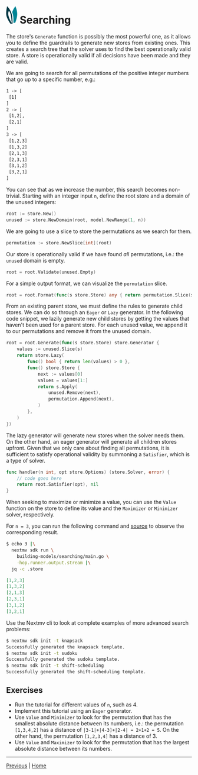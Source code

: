 # ![ears](../img/ears.png) Searching

The store's `Generate` function is possibly the most powerful one, as it allows
you to define the guardrails to generate new stores from existing ones. This
creates a search tree that the solver uses to find the best operationally valid
store. A store is operationally valid if all decisions have been made and they
are valid.

We are going to search for all permutations of the positive integer numbers
that go up to a specific number, e.g.:

 ```txt
1 -> [
  [1]
]
2 -> [
  [1,2],
  [2,1]
]
3 -> [
  [1,2,3]
  [1,3,2]
  [2,1,3]
  [2,3,1]
  [3,1,2]
  [3,2,1]  
]
 ```

You can see that as we increase the number, this search becomes non-trivial.
Starting with an integer input `n`, define the root store and a domain of the
unused integers:

```go
root := store.New()
unused := store.NewDomain(root, model.NewRange(1, n))
```

We are going to use a slice to store the permutations as we search for them.

```go
permutation := store.NewSlice[int](root)
```

Our store is operationally valid if we have found _all_ permutations, i.e.: the
`unused` domain is empty.

```go
root = root.Validate(unused.Empty)
```

For a simple output format, we can visualize the `permutation` slice.

```go
root = root.Format(func(s store.Store) any { return permutation.Slice(s) })
```

From an existing parent store, we must define the rules to generate child
stores. We can do so through an `Eager` or `Lazy` generator. In the following
code snippet, we lazily generate new child stores by getting the values that
haven't been used for a parent store. For each unused value, we append it to
our permutations and remove it from the unused domain.

```go
root = root.Generate(func(s store.Store) store.Generator {
    values := unused.Slice(s)
    return store.Lazy(
        func() bool { return len(values) > 0 },
        func() store.Store {
            next := values[0]
            values = values[1:]
            return s.Apply(
                unused.Remove(next),
                permutation.Append(next),
            )
        },
    )
})
```

The lazy generator will generate new stores when the solver needs them. On the
other hand, an eager generator will generate all children stores upfront. Given
that we only care about finding all permutations, it is sufficient to satisfy
operational validity by summoning a `Satisfier`, which is a type of solver.

```go
func handler(n int, opt store.Options) (store.Solver, error) {
    // code goes here
    return root.Satisfier(opt), nil
}
```

When seeking to maximize or minimize a value, you can use the `Value` function
on the store to define its value and the `Maximizer` or `Minimizer` solver,
respectively.

For `n = 3`, you can run the following command and [source][source] to observe
the corresponding result.

```bash
$ echo 3 |\
  nextmv sdk run \
    building-models/searching/main.go \
    -hop.runner.output.stream |\
  jq -c .store
```

```json
[1,2,3]
[1,3,2]
[2,1,3]
[2,3,1]
[3,1,2]
[3,2,1]
```

Use the Nextmv cli to look at complete examples of more advanced search
problems:

```bash
$ nextmv sdk init -t knapsack
Successfully generated the knapsack template.
$ nextmv sdk init -t sudoku
Successfully generated the sudoku template.
$ nextmv sdk init -t shift-scheduling
Successfully generated the shift-scheduling template.
```

## Exercises

* Run the tutorial for different values of `n`, such as 4.
* Implement this tutorial using an `Eager` generator.
* Use `Value` and `Minimizer` to look for the permutation that has the smallest
  absolute distance between its numbers, i.e.: the permutation `[1,3,4,2]` has
  a distance of `|3-1|+|4-3]+|2-4| = 2+1+2 = 5`. On the other hand, the
  permutation `[1,2,3,4]` has a distance of 3.
* Use `Value` and `Maximizer` to look for the permutation that has the largest
  absolute distance between its numbers.

---

[Previous][previous] | [Home][home]

[previous]: ./input-and-output.md
[home]: ../README.md
[source]: searching/main.go
